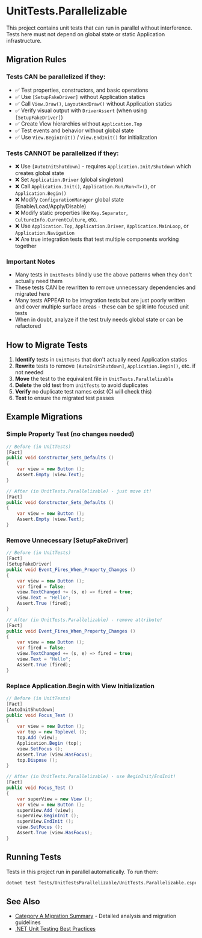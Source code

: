 # UnitTests.Parallelizable

This project contains unit tests that can run in parallel without interference. Tests here must not depend on global state or static Application infrastructure.

## Migration Rules

### Tests CAN be parallelized if they:
- ✅ Test properties, constructors, and basic operations
- ✅ Use `[SetupFakeDriver]` without Application statics
- ✅ Call `View.Draw()`, `LayoutAndDraw()` without Application statics
- ✅ Verify visual output with `DriverAssert` (when using `[SetupFakeDriver]`)
- ✅ Create View hierarchies without `Application.Top`
- ✅ Test events and behavior without global state
- ✅ Use `View.BeginInit()` / `View.EndInit()` for initialization

### Tests CANNOT be parallelized if they:
- ❌ Use `[AutoInitShutdown]` - requires `Application.Init/Shutdown` which creates global state
- ❌ Set `Application.Driver` (global singleton)
- ❌ Call `Application.Init()`, `Application.Run/Run<T>()`, or `Application.Begin()`
- ❌ Modify `ConfigurationManager` global state (Enable/Load/Apply/Disable)
- ❌ Modify static properties like `Key.Separator`, `CultureInfo.CurrentCulture`, etc.
- ❌ Use `Application.Top`, `Application.Driver`, `Application.MainLoop`, or `Application.Navigation`
- ❌ Are true integration tests that test multiple components working together

### Important Notes
- Many tests in `UnitTests` blindly use the above patterns when they don't actually need them
- These tests CAN be rewritten to remove unnecessary dependencies and migrated here
- Many tests APPEAR to be integration tests but are just poorly written and cover multiple surface areas - these can be split into focused unit tests
- When in doubt, analyze if the test truly needs global state or can be refactored

## How to Migrate Tests

1. **Identify** tests in `UnitTests` that don't actually need Application statics
2. **Rewrite** tests to remove `[AutoInitShutdown]`, `Application.Begin()`, etc. if not needed
3. **Move** the test to the equivalent file in `UnitTests.Parallelizable`
4. **Delete** the old test from `UnitTests` to avoid duplicates
5. **Verify** no duplicate test names exist (CI will check this)
6. **Test** to ensure the migrated test passes

## Example Migrations

### Simple Property Test (no changes needed)
```csharp
// Before (in UnitTests)
[Fact]
public void Constructor_Sets_Defaults ()
{
    var view = new Button ();
    Assert.Empty (view.Text);
}

// After (in UnitTests.Parallelizable) - just move it!
[Fact]
public void Constructor_Sets_Defaults ()
{
    var view = new Button ();
    Assert.Empty (view.Text);
}
```

### Remove Unnecessary [SetupFakeDriver]
```csharp
// Before (in UnitTests)
[Fact]
[SetupFakeDriver]
public void Event_Fires_When_Property_Changes ()
{
    var view = new Button ();
    var fired = false;
    view.TextChanged += (s, e) => fired = true;
    view.Text = "Hello";
    Assert.True (fired);
}

// After (in UnitTests.Parallelizable) - remove attribute!
[Fact]
public void Event_Fires_When_Property_Changes ()
{
    var view = new Button ();
    var fired = false;
    view.TextChanged += (s, e) => fired = true;
    view.Text = "Hello";
    Assert.True (fired);
}
```

### Replace Application.Begin with View Initialization
```csharp
// Before (in UnitTests)
[Fact]
[AutoInitShutdown]
public void Focus_Test ()
{
    var view = new Button ();
    var top = new Toplevel ();
    top.Add (view);
    Application.Begin (top);
    view.SetFocus ();
    Assert.True (view.HasFocus);
    top.Dispose ();
}

// After (in UnitTests.Parallelizable) - use BeginInit/EndInit!
[Fact]
public void Focus_Test ()
{
    var superView = new View ();
    var view = new Button ();
    superView.Add (view);
    superView.BeginInit ();
    superView.EndInit ();
    view.SetFocus ();
    Assert.True (view.HasFocus);
}
```

## Running Tests

Tests in this project run in parallel automatically. To run them:

```bash
dotnet test Tests/UnitTestsParallelizable/UnitTests.Parallelizable.csproj
```

## See Also
- [Category A Migration Summary](../CATEGORY_A_MIGRATION_SUMMARY.md) - Detailed analysis and migration guidelines
- [.NET Unit Testing Best Practices](https://learn.microsoft.com/en-us/dotnet/core/testing/unit-testing-best-practices)
